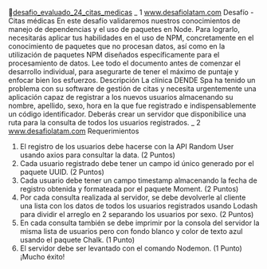 🚀[desafio_evaluado_24_citas_medicas](https://desafio-evaluado-24-citas-medicas.onrender.com)
_ 1
www.desafiolatam.com
Desafío - Citas médicas
En este desafío validaremos nuestros conocimientos de manejo de dependencias y el uso de
paquetes en Node. Para lograrlo, necesitarás aplicar tus habilidades en el uso de NPM,
concretamente en el conocimiento de paquetes que no procesan datos, así como en la
utilización de paquetes NPM diseñados específicamente para el procesamiento de datos.
Lee todo el documento antes de comenzar el desarrollo individual, para asegurarte de tener
el máximo de puntaje y enfocar bien los esfuerzos.
Descripción
La clínica DENDE Spa ha tenido un problema con su software de gestión de citas y necesita
urgentemente una aplicación capaz de registrar a los nuevos usuarios almacenando su
nombre, apellido, sexo, hora en la que fue registrado e indispensablemente un código
identificador.
Deberás crear un servidor que disponibilice una ruta para la consulta de todos los usuarios
registrados.
_ 2
www.desafiolatam.com
Requerimientos
1. El registro de los usuarios debe hacerse con la API Random User usando axios para
consultar la data. (2 Puntos)
2. Cada usuario registrado debe tener un campo id único generado por el paquete UUID.
(2 Puntos)
3. Cada usuario debe tener un campo timestamp almacenando la fecha de registro
obtenida y formateada por el paquete Moment. (2 Puntos)
4. Por cada consulta realizada al servidor, se debe devolverle al cliente una lista con los
datos de todos los usuarios registrados usando Lodash para dividir el arreglo en 2
separando los usuarios por sexo. (2 Puntos)
5. En cada consulta también se debe imprimir por la consola del servidor la misma lista
de usuarios pero con fondo blanco y color de texto azul usando el paquete Chalk. (1
Punto)
6. El servidor debe ser levantado con el comando Nodemon. (1 Punto)
¡Mucho éxito! 
